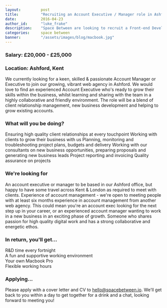 ```yaml
---
layout:         post
title:          "Recruiting an Account Executive / Manager role in Ashford"
date:           2016-04-23
author_id:      "luke_frake"
description:    "Space Between are looking to recruit a Front-end Developer to join their growing team in Ashford, Kent"
categories:     space between
banner:         "/assets/images/blog/macbook.jpg"
---
```


### Salary: £20,000 - £25,000

### Location: Ashford, Kent

We currently looking for a keen, skilled & passionate Account Manager or Executive to join our growing, vibrant web agency in Ashford.
We would love to find an experienced Account Executive who's ready to grow their skills within the business, whilst learning and sharing with the team in a highly collaborative and friendly environment. The role will be a blend of client relationship management, new business development and helping to grow existing accounts. 

### What will you be doing?
Ensuring high quality client relationships at every touchpoint
Working with clients to grow their business with us
Planning, monitoring and troubleshooting project plans, budgets and delivery
Working with our consultants on new business opportunities, preparing proposals and generating new business leads
Project reporting and invoicing
Quality assurance on projects 

### We're looking for
An account executive or manager to be based in our Ashford office, but happy to have some travel across Kent & London as required to meet with clients.
Experience of account management - we're open to meeting people with at least six months experience in account management from another web agency. This could mean you're an account exec looking for the next step up in your career, or an experienced account manager wanting to work in a new business in an exciting phase of growth.
Someone who shares passion for high quality digital work and has a strong collaborative and energetic ethos.

### In return, you'll get...
R&D time every fortnight<br/>
A fun and supportive working environment<br/>
Your own Macbook Pro<br/>
Flexible working hours<br/>

### Applying...
Please apply with a cover letter and CV to <a href="mailto:hello@spacebetween.io">hello@spacebetween.io</a>.
We'll get back to you within a day to get together for a drink and a chat, looking forward to meeting you!